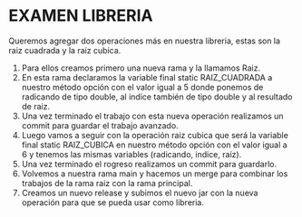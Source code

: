 # EXAMEN LIBRERIA

Queremos agregar dos operaciones más en nuestra libreria, estas son la raiz cuadrada y la raiz cubica.
1. Para ellos creamos primero una nueva rama y la llamamos Raiz.
2. En esta rama declaramos la variable final static RAIZ_CUADRADA a nuestro método opción con el valor igual a 5 donde ponemos de radicando de tipo double, al indice también de tipo double y al resultado de raiz.
3. Una vez terminado el trabajo con esta nueva operación realizamos un commit para guardar el trabajo avanzado.
4. Luego vamos a seguir con la operación raiz cubica que será la variable final static RAIZ_CUBICA en nuestro método opción con el valor igual a 6 y tenemos las mismas variables (radicando, indice, raíz).
5. Una vez terminado el rogreso realizamos un commit para guardarlo.
6. Volvemos a nuestra rama main y hacemos un merge para combinar los trabajos de la rama raiz con la rama principal.
7. Creamos un nuevo release y subimos el nuevo jar con la nueva operación para que se pueda usar como libreria.